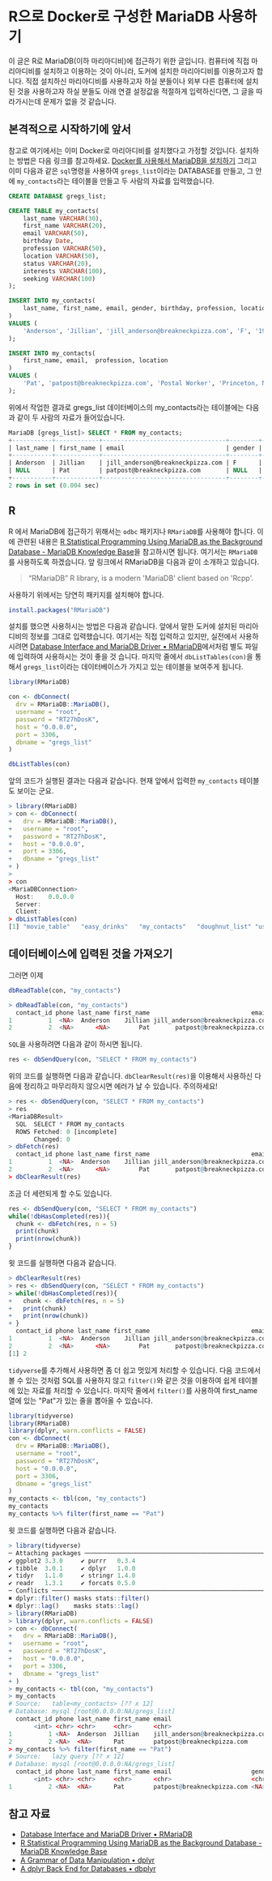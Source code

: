 # R으로 Docker로 구성한 MariaDB 사용하기

이 글은 R로 MariaDB(이하 마리아디비)에 접근하기 위한 글입니다. 컴퓨터에 직접 마리아디비를 설치하고 이용하는 것이 아니라, 도커에 설치한 마리아디비를 이용하고자 합니다. 직접 설치하신 마리아디비를 사용하고자 하실 분들이나 외부 다른 컴퓨터에 설치된 것을 사용하고자 하실 분들도 아래 연결 설정값을 적절하게 입력하신다면, 그 글을 따라가시는데 문제가 없을 것 같습니다.

## 본격적으로 시작하기에 앞서

참고로 여기에서는 이미 Docker로 마리아디비를 설치했다고 가정할 것입니다. 설치하는 방법은 다음 링크를 참고하세요. [Docker를 사용해서 MariaDB을 설치하기](http://www.epistemology.pe.kr/2020/09/26/1293) 그리고 이미 다음과 같은 `sql`명령을 사용하여 `gregs_list`이라는 DATABASE를 만들고, 그 안에 `my_contacts`라는 테이블을 만들고 두 사람의 자료를 입력했습니다.

```sql
CREATE DATABASE gregs_list;

CREATE TABLE my_contacts(
    last_name VARCHAR(30),
    first_name VARCHAR(20),
    email VARCHAR(50),
    birthday Date,
    profession VARCHAR(50),
    location VARCHAR(50),
    status VARCHAR(20),
    interests VARCHAR(100),
    seeking VARCHAR(100)
);

INSERT INTO my_contacts(
    last_name, first_name, email, gender, birthday, profession, location, status, interests, seeking
)
VALUES (
    'Anderson', 'Jillian', 'jill_anderson@breakneckpizza.com', 'F', '1980-09-05', 'Technical Writer', 'Palo Alto, CA', 'Single', 'Kayaking, Reptiles', 'Relationship, Friends'
);

INSERT INTO my_contacts(
    first_name, email,  profession, location
)
VALUES (
    'Pat', 'patpost@breakneckpizza.com', 'Postal Worker', 'Princeton, NJ'
);
```

위에서 작업한 결과로 gregs_list 데이터베이스의 my_contacts라는 테이블에는 다음과 같이 두 사람의 자료가 들어있습니다.

```sql
MariaDB [gregs_list]> SELECT * FROM my_contacts;
+-----------+------------+----------------------------------+--------+------------+------------------+---------------+--------+--------------------+-----------------------+
| last_name | first_name | email                            | gender | birthday   | profession       | location      | status | interests          | seeking               |
+-----------+------------+----------------------------------+--------+------------+------------------+---------------+--------+--------------------+-----------------------+
| Anderson  | Jillian    | jill_anderson@breakneckpizza.com | F      | 1980-09-05 | Technical Writer | Palo Alto, CA | Single | Kayaking, Reptiles | Relationship, Friends |
| NULL      | Pat        | patpost@breakneckpizza.com       | NULL   | NULL       | Postal Worker    | Princeton, NJ | NULL   | NULL               | NULL                  |
+-----------+------------+----------------------------------+--------+------------+------------------+---------------+--------+--------------------+-----------------------+
2 rows in set (0.004 sec)
```

## R

R 에서 MariaDB에 접근하기 위해서는 `odbc` 패키지나 `RMariaDB`를 사용해야 합니다. 이에 관련된 내용은 [R Statistical Programming Using MariaDB as the Background Database - MariaDB Knowledge Base](https://mariadb.com/kb/en/r-statistical-programming-using-mariadb-as-the-background-database/#data-transfer-between-r-and-mariadb)을 참고하시면 됩니다. 여기서는 `RMariaDB`를 사용하도록 하겠습니다. 앞 링크에서 RMariaDB을 다음과 같이 소개하고 있습니다.
> “RMariaDB” R library, is a modern 'MariaDB' client based on 'Rcpp'.

사용하기 위에서는 당연히 패키지를 설치해야 합니다.

```R
install.packages("RMariaDB")
```

설치를 했으면 사용하시는 방법은 다음과 같습니다. 앞에서 말한 도커에 설치된 마리아디비의 정보를 그대로 입력했습니다. 여기서는 직접 입력하고 있지만, 실전에서 사용하시려면 [Database Interface and MariaDB Driver • RMariaDB](https://rmariadb.r-dbi.org/#mariadb-configuration-file)에서처럼 별도 파일에 입력하여 사용하시는 것이 좋을 것 습니다. 마지막 줄에서 `dbListTables(con)`을 통해서 `gregs_list`이라는 데이터베이스가 가지고 있는 테이블을 보여주게 됩니다.

```R
library(RMariaDB)

con <- dbConnect(
  drv = RMariaDB::MariaDB(),
  username = "root",
  password = "RT27hDosK",
  host = "0.0.0.0",
  port = 3306,
  dbname = "gregs_list"
)

dbListTables(con)
```

앞의 코드가 실행된 결과는 다음과 같습니다. 현재 앞에서 입력한 `my_contacts` 테이블도 보이는 군요.

```R
> library(RMariaDB)
> con <- dbConnect(
+   drv = RMariaDB::MariaDB(),
+   username = "root",
+   password = "RT27hDosK",
+   host = "0.0.0.0",
+   port = 3306,
+   dbname = "gregs_list"
+ )
>
> con
<MariaDBConnection>
  Host:    0.0.0.0
  Server:  
  Client:  
> dbListTables(con)
[1] "movie_table"   "easy_drinks"   "my_contacts"   "doughnut_list" "users"         "clown_info"
```

## 데이터베이스에 입력된 것을 가져오기

그러면 이제 

```R
dbReadTable(con, "my_contacts")
```

```R
> dbReadTable(con, "my_contacts")
  contact_id phone last_name first_name                            email gender   birthday       profession      location status          interests               seeking
1          1  <NA>  Anderson    Jillian jill_anderson@breakneckpizza.com      F 1980-09-05 Technical Writer Palo Alto, CA Single Kayaking, Reptiles Relationship, Friends
2          2  <NA>      <NA>        Pat       patpost@breakneckpizza.com   <NA>       <NA>    Postal Worker Princeton, NJ   <NA>               <NA>                  <NA>
```

`SQL`을 사용하려면 다음과 같이 하시면 됩니다.

```R
res <- dbSendQuery(con, "SELECT * FROM my_contacts")
```

위의 코드를 실행하면 다음과 같습니다. `dbClearResult(res)`을 이용해서 사용하신 다음에 정리하고 마무리하지 않으시면 에러가 날 수 있습니다. 주의하세요!

```R
> res <- dbSendQuery(con, "SELECT * FROM my_contacts")
> res
<MariaDBResult>
  SQL  SELECT * FROM my_contacts
  ROWS Fetched: 0 [incomplete]
       Changed: 0
> dbFetch(res)
  contact_id phone last_name first_name                            email gender   birthday       profession      location status          interests               seeking
1          1  <NA>  Anderson    Jillian jill_anderson@breakneckpizza.com      F 1980-09-05 Technical Writer Palo Alto, CA Single Kayaking, Reptiles Relationship, Friends
2          2  <NA>      <NA>        Pat       patpost@breakneckpizza.com   <NA>       <NA>    Postal Worker Princeton, NJ   <NA>               <NA>                  <NA>
> dbClearResult(res)
```

조금 더 세련되게 할 수도 있습니다.

```R
res <- dbSendQuery(con, "SELECT * FROM my_contacts")
while(!dbHasCompleted(res)){
  chunk <- dbFetch(res, n = 5)
  print(chunk)
  print(nrow(chunk))
}
```

윗 코드를 실행하면 다음과 같습니다.

```R
> dbClearResult(res)
> res <- dbSendQuery(con, "SELECT * FROM my_contacts")
> while(!dbHasCompleted(res)){
+   chunk <- dbFetch(res, n = 5)
+   print(chunk)
+   print(nrow(chunk))
+ }
  contact_id phone last_name first_name                            email gender   birthday       profession      location status          interests               seeking
1          1  <NA>  Anderson    Jillian jill_anderson@breakneckpizza.com      F 1980-09-05 Technical Writer Palo Alto, CA Single Kayaking, Reptiles Relationship, Friends
2          2  <NA>      <NA>        Pat       patpost@breakneckpizza.com   <NA>       <NA>    Postal Worker Princeton, NJ   <NA>               <NA>                  <NA>
[1] 2
```

`tidyverse`를 추가해서 사용하면 좀 더 쉽고 멋있게 처리할 수 있습니다. 다음 코드에서 볼 수 있는 것처럼 SQL를 사용하지 않고 `filter()`와 같은 것을 이용하여 쉽게 테이블에 있는 자료를 처리할 수 있습니다. 마지막 줄에서 `filter()`를 사용하여 first_name 열에 있는 "Pat"가 있는 줄을 뽑아올 수 있습니다.

```R
library(tidyverse)
library(RMariaDB)
library(dplyr, warn.conflicts = FALSE)
con <- dbConnect(
  drv = RMariaDB::MariaDB(),
  username = "root",
  password = "RT27hDosK",
  host = "0.0.0.0",
  port = 3306,
  dbname = "gregs_list"
)
my_contacts <- tbl(con, "my_contacts")
my_contacts
my_contacts %>% filter(first_name == "Pat")
```

윗 코드를 실행하면 다음과 같습니다.

```R
> library(tidyverse)
─ Attaching packages ─────────────────────────────────────────────────────────────────────── tidyverse 1.2.1 ─
✔ ggplot2 3.3.0     ✔ purrr   0.3.4
✔ tibble  3.0.1     ✔ dplyr   1.0.0
✔ tidyr   1.1.0     ✔ stringr 1.4.0
✔ readr   1.3.1     ✔ forcats 0.5.0
─ Conflicts ──────────────────────────────────────────────────────────────────────── tidyverse_conflicts() ─
✖ dplyr::filter() masks stats::filter()
✖ dplyr::lag()    masks stats::lag()
> library(RMariaDB)
> library(dplyr, warn.conflicts = FALSE)
> con <- dbConnect(
+   drv = RMariaDB::MariaDB(),
+   username = "root",
+   password = "RT27hDosK",
+   host = "0.0.0.0",
+   port = 3306,
+   dbname = "gregs_list"
+ )
> my_contacts <- tbl(con, "my_contacts")
> my_contacts
# Source:   table<my_contacts> [?? x 12]
# Database: mysql [root@0.0.0.0:NA/gregs_list]
  contact_id phone last_name first_name email                            gender birthday   profession       location      status interests          seeking
       <int> <chr> <chr>     <chr>      <chr>                            <chr>  <date>     <chr>            <chr>         <chr>  <chr>              <chr>
1          1 <NA>  Anderson  Jillian    jill_anderson@breakneckpizza.com F      1980-09-05 Technical Writer Palo Alto, CA Single Kayaking, Reptiles Relationship, Friends
2          2 <NA>  <NA>      Pat        patpost@breakneckpizza.com       <NA>   NA         Postal Worker    Princeton, NJ <NA>   <NA>               <NA>
> my_contacts %>% filter(first_name == "Pat")
# Source:   lazy query [?? x 12]
# Database: mysql [root@0.0.0.0:NA/gregs_list]
  contact_id phone last_name first_name email                      gender birthday   profession    location      status interests seeking
       <int> <chr> <chr>     <chr>      <chr>                      <chr>  <date>     <chr>         <chr>         <chr>  <chr>     <chr>  
1          2 <NA>  <NA>      Pat        patpost@breakneckpizza.com <NA>   NA         Postal Worker Princeton, NJ <NA>   <NA>      <NA>
```

## 참고 자료

- [Database Interface and MariaDB Driver • RMariaDB](https://rmariadb.r-dbi.org/index.html)
- [R Statistical Programming Using MariaDB as the Background Database - MariaDB Knowledge Base](https://mariadb.com/kb/en/r-statistical-programming-using-mariadb-as-the-background-database/#data-transfer-between-r-and-mariadb)
- [A Grammar of Data Manipulation • dplyr](https://dplyr.tidyverse.org/)
- [A dplyr Back End for Databases • dbplyr](https://dbplyr.tidyverse.org/)
